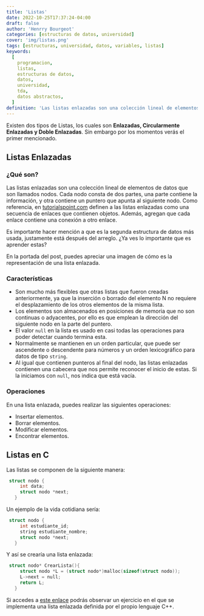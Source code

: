 ```yaml
---
title: 'Listas'
date: 2022-10-25T17:37:24-04:00
draft: false
author: 'Henrry Bourgeot'
categories: [estructuras de datos, universidad]
cover: 'img/listas.png'
tags: [estructuras, universidad, datos, variables, listas]
keywords:
  [
    programacion,
    listas,
    estructuras de datos,
    datos,
    universidad,
    tda,
    datos abstractos,
  ]
definition: 'Las listas enlazadas son una colección lineal de elementos de datos que son llamados nodos. Puedes aprender más en este post sobre ellos'
---
```


Existen dos tipos de Listas, los cuales son **Enlazadas, Circularmente Enlazadas y Doble Enlazadas**. Sin embargo por los momentos verás el primer mencionado.

## Listas Enlazadas

### ¿Qué son?

Las listas enlazadas son una colección lineal de elementos de datos que son llamados nodos. Cada nodo consta de dos partes, una parte contiene la información, y otra contiene un puntero que apunta al siguiente nodo. Como referencia, en [tutorialspoint.com](https://www.tutorialspoint.com/data_structures_algorithms/linked_list_algorithms.htm) definen a las listas enlazadas como una secuencia de enlaces que contienen objetos. Además, agregan que cada enlace contiene una conexión a otro enlace.

Es importante hacer mención a que es la segunda estructura de datos más usada, justamente está después del arreglo. ¿Ya ves lo importante que es aprender estas?

En la portada del post, puedes apreciar una imagen de cómo es la representación de una lista enlazada.

### Características

- Son mucho más flexibles que otras listas que fueron creadas anteriormente, ya que la inserción o borrado del elemento N no requiere el desplazamiento de los otros elementos de la misma lista.
- Los elementos son almacenados en posiciones de memoria que no son continuas o adyacentes, por ello es que emplean la dirección del siguiente nodo en la parte del puntero.
- El valor `null` en la lista es usado en casi todas las operaciones para poder detectar cuando termina esta.
- Normalmente se mantienen en un orden particular, que puede ser ascendente o descendente para números y un orden lexicográfico para datos de tipo `string`.
- Al igual que contienen punteros al final del nodo, las listas enlazadas contienen una cabecera que nos permite reconocer el inicio de estas. Si la iniciamos con `null`, nos indica que está vacía.

### Operaciones

En una lista enlazada, puedes realizar las siguientes operaciones:

- Insertar elementos.
- Borrar elementos.
- Modificar elementos.
- Encontrar elementos.

## Listas en C

Las listas se componen de la siguiente manera:

```c
 struct nodo {
     int data;
     struct nodo *next;
   }
```

Un ejemplo de la vida cotidiana sería:

```c
 struct nodo {
     int estudiante_id;
     string estudiante_nombre;
     struct nodo *next;
   }
```

Y así se crearía una lista enlazada:

```c
 struct nodo* CrearLista(){
     struct nodo *L = (struct nodo*)malloc(sizeof(struct nodo));
     L->next = null;
     return L;
   }
```

Si accedes a [este enlace](https://github.com/hbourgeot/ejercicios-cpp/blob/main/listas.cpp) podrás observar un ejercicio en el que se implementa una lista enlazada definida por el propio lenguaje C++.

